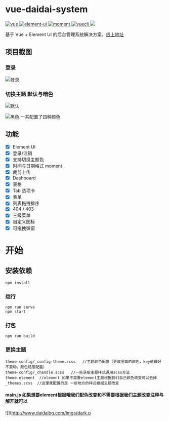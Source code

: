 # vue-daidai-system
<a href="https://github.com/vuejs/vue">
    <img src="https://img.shields.io/badge/vue-2.6.11-brightgreen.svg" alt="vue">
  </a>
  <a href="https://github.com/ElemeFE/element">
    <img src="https://img.shields.io/badge/element--ui-2.13.2-brightgreen.svg" alt="element-ui">
  </a>
  <a href="http://momentjs.cn/">
    <img src="https://img.shields.io/badge/moment-2.28.0-green" alt="moment">
  </a>
  <a href="https://cli.vuejs.org/config/">
    <img src="https://img.shields.io/badge/vuecli-4-green" alt="vuecli">
  </a>
  <a href="https://www.npmjs.com/package/vue-cropperjs">
    <img src="https://img.shields.io/badge/vue--cropperjs-4.1.0-brightgreen">
  </a>


基于 Vue + Element UI 的后台管理系统解决方案。[线上地址](http://www.daidaibg.com/vue-daidai-system)


## 项目截图

###  登录

![登录](http://www.daidaibg.com/imgs/login.png)



### 切换主题 默认与暗色

![默认](http://www.daidaibg.com/imgs/defaut.png)

![黑色](http://www.daidaibg.com/imgs/black.png)
一共配置了四种颜色

## 功能

-   [x] Element UI
-   [x] 登录/注销
-   [x] 支持切换主题色
-   [x] 时间与日期格式 moment
-   [x] 裁剪上传
-   [x] Dashboard
-   [x] 表格
-   [x] Tab 选项卡
-   [x] 表单
-   [x] 列表拖拽排序
-   [x] 404 / 403
-   [x] 三级菜单
-   [x] 自定义图标
-   [x] 可拖拽弹窗

# 开始
## 安装依赖
```
npm install
```

### 运行
```
npm run serve
npm start 
```

### 打包
```
npm run build
```


### 更换主题


```
theme-config/_config-theme.scss   //主题颜色配置（更改里面的颜色，key值最好不要动，颜色随意配置）
theme-config/_chandle.scss   //一些获取主题样式通用scss方法
theme-element  //element 如果不需要element主题根据我们自己颜色改变可以去掉
_themes.scss  //这里我配置的是 一些地方的样式根据主题改变
```



#### main.js  如果想要element根据哦我们配色改变和不需要根据我们主题改变注释与解开就可以

![](http://www.daidaibg.com/imgs/dark.p








